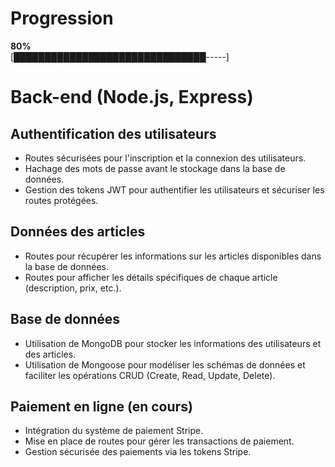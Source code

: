 # Progression

**80%**  
[███████████████████████████████-----]  



# Back-end (Node.js, Express)

## Authentification des utilisateurs
- Routes sécurisées pour l'inscription et la connexion des utilisateurs.
- Hachage des mots de passe avant le stockage dans la base de données.
- Gestion des tokens JWT pour authentifier les utilisateurs et sécuriser les routes protégées.

## Données des articles
- Routes pour récupérer les informations sur les articles disponibles dans la base de données.
- Routes pour afficher les détails spécifiques de chaque article (description, prix, etc.).

## Base de données
- Utilisation de MongoDB pour stocker les informations des utilisateurs et des articles.
- Utilisation de Mongoose pour modéliser les schémas de données et faciliter les opérations CRUD (Create, Read, Update, Delete).

## Paiement en ligne (en cours)
- Intégration du système de paiement Stripe.
- Mise en place de routes pour gérer les transactions de paiement.
- Gestion sécurisée des paiements via les tokens Stripe.


